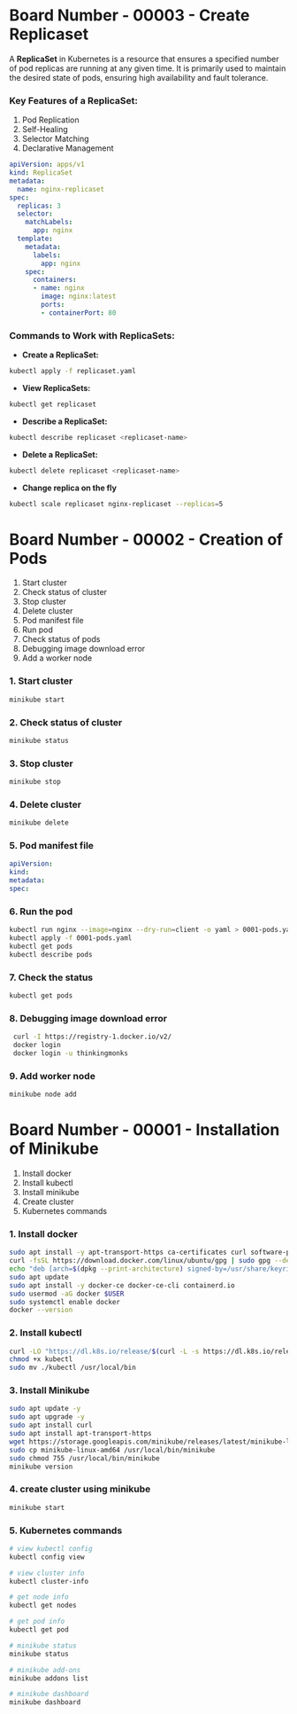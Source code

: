 # Board Number - 00003 - Create Replicaset
A **ReplicaSet** in Kubernetes is a resource that ensures a specified number of pod replicas are running at any given time. It is primarily used to maintain the desired state of pods, ensuring high availability and fault tolerance.

### Key Features of a ReplicaSet:
1. Pod Replication
2. Self-Healing
3. Selector Matching
4. Declarative Management


```yaml
apiVersion: apps/v1
kind: ReplicaSet
metadata:
  name: nginx-replicaset
spec:
  replicas: 3
  selector:
    matchLabels:
      app: nginx
  template:
    metadata:
      labels:
        app: nginx
    spec:
      containers:
      - name: nginx
        image: nginx:latest
        ports:
        - containerPort: 80
```

### Commands to Work with ReplicaSets:
- **Create a ReplicaSet:**
```sh
kubectl apply -f replicaset.yaml
```
- **View ReplicaSets:**
```sh
kubectl get replicaset
```
- **Describe a ReplicaSet:**
```sh
kubectl describe replicaset <replicaset-name>
```
- **Delete a ReplicaSet:**
```sh
kubectl delete replicaset <replicaset-name>
```

- **Change replica on the fly**
```sh
kubectl scale replicaset nginx-replicaset --replicas=5
```

# Board Number - 00002 - Creation of Pods
1. Start cluster
2. Check status of cluster
3. Stop cluster
4. Delete cluster
5. Pod manifest file
6. Run pod
7. Check status of pods
8. Debugging image download error
9. Add a worker node

### 1. Start cluster
```sh
minikube start
```

### 2. Check status of cluster
```sh
minikube status
```

### 3. Stop cluster
```sh
minikube stop
```

### 4. Delete cluster
```sh
minikube delete
```

### 5. Pod manifest file
```yaml
apiVersion:
kind: 
metadata:
spec:
```
### 6. Run the pod
```sh
kubectl run nginx --image=nginx --dry-run=client -o yaml > 0001-pods.yaml
kubectl apply -f 0001-pods.yaml
kubectl get pods
kubectl describe pods 
```
### 7. Check the status
```sh
kubectl get pods
```

### 8. Debugging image download error
```sh
 curl -I https://registry-1.docker.io/v2/
 docker login
 docker login -u thinkingmonks
 ```

### 9. Add worker node
```sh
minikube node add
```

# Board Number - 00001 - Installation of Minikube
1. Install docker
2. Install kubectl
3. Install minikube
4. Create cluster
5. Kubernetes commands
   
### 1. Install docker
```sh
sudo apt install -y apt-transport-https ca-certificates curl software-properties-common 
curl -fsSL https://download.docker.com/linux/ubuntu/gpg | sudo gpg --dearmor -o /usr/share/keyrings/docker-archive-keyring.gpg
echo "deb [arch=$(dpkg --print-architecture) signed-by=/usr/share/keyrings/docker-archive-keyring.gpg] https://download.docker.com/linux/ubuntu $(lsb_release -cs) stable" | sudo tee /etc/apt/sources.list.d/docker.list > /dev/null
sudo apt update
sudo apt install -y docker-ce docker-ce-cli containerd.io
sudo usermod -aG docker $USER
sudo systemctl enable docker
docker --version
```

### 2. Install kubectl
```sh
curl -LO "https://dl.k8s.io/release/$(curl -L -s https://dl.k8s.io/release/stable.txt)/bin/linux/amd64/kubectl"
chmod +x kubectl
sudo mv ./kubectl /usr/local/bin
```

### 3. Install Minikube
```sh
sudo apt update -y
sudo apt upgrade -y
sudo apt install curl
sudo apt install apt-transport-https
wget https://storage.googleapis.com/minikube/releases/latest/minikube-linux-amd64
sudo cp minikube-linux-amd64 /usr/local/bin/minikube
sudo chmod 755 /usr/local/bin/minikube
minikube version
```

### 4. create cluster using minikube
```sh
minikube start
```

### 5. Kubernetes commands
```sh
# view kubectl config
kubectl config view

# view cluster info
kubectl cluster-info

# get node info
kubectl get nodes

# get pod info
kubectl get pod

# minikube status
minikube status

# minikube add-ons
minikube addons list

# minikube dashboard
minikube dashboard
```
